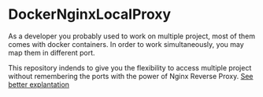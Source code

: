 # DockerNginxLocalProxy

As a developer you probably used to work on multiple project, most of them comes with docker containers. In order to work simultaneously, you may map them in different port.

This repository indends to give you the flexibility to access multiple project without remembering the ports with the power of Nginx Reverse Proxy. [See better explantation](https://github.com/timam/DockerNginxLocalProxy/blob/master/BetterExplanation.md)
